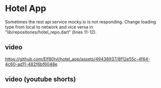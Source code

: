 # Hotel App

Sometimes the rest api service mocky.io is not responding. Change loading type from local to network and vice versa in "lib/repositories/hotel_repo.dart" (lines 11-12).

## video
https://github.com/Elf80lvl/hotel_app/assets/49438937/8f12e55c-4f64-4c60-ad11-482f6bf6048e

## video (youtube shorts)

